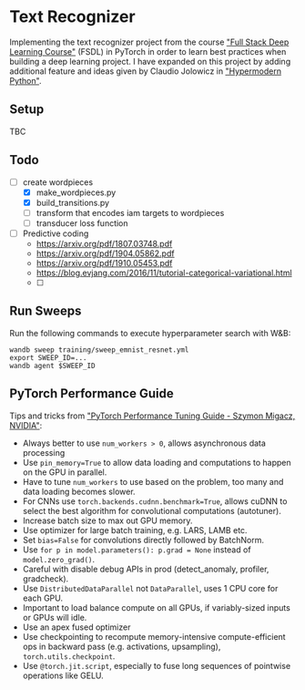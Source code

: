 # Text Recognizer
Implementing the text recognizer project from the course ["Full Stack Deep Learning Course"](https://fullstackdeeplearning.com/march2019) (FSDL) in PyTorch in order to learn best practices when building a deep learning project. I have expanded on this project by adding additional feature and ideas given by Claudio Jolowicz in ["Hypermodern Python"](https://cjolowicz.github.io/posts/hypermodern-python-01-setup/).


## Setup

TBC





## Todo
- [ ] create wordpieces
  - [x] make_wordpieces.py
  - [x] build_transitions.py
  - [ ] transform that encodes iam targets to wordpieces
  - [ ] transducer loss function
- [ ] Predictive coding
  - https://arxiv.org/pdf/1807.03748.pdf
  - https://arxiv.org/pdf/1904.05862.pdf
  - https://arxiv.org/pdf/1910.05453.pdf
  - https://blog.evjang.com/2016/11/tutorial-categorical-variational.html
  - [ ]

## Run Sweeps
 Run the following commands to execute hyperparameter search with W&B:

```
wandb sweep training/sweep_emnist_resnet.yml
export SWEEP_ID=...
wandb agent $SWEEP_ID

```

## PyTorch Performance Guide
Tips and tricks from ["PyTorch Performance Tuning Guide - Szymon Migacz, NVIDIA"](https://www.youtube.com/watch?v=9mS1fIYj1So&t=125s):

* Always better to use `num_workers > 0`, allows asynchronous data processing
* Use `pin_memory=True` to allow data loading and computations to happen on the GPU in parallel.
* Have to tune `num_workers` to use based on the problem, too many and data loading becomes slower.
* For CNNs use `torch.backends.cudnn.benchmark=True`, allows cuDNN to select the best algorithm for convolutional computations (autotuner).
* Increase batch size to max out GPU memory.
* Use optimizer for large batch training, e.g. LARS, LAMB etc.
* Set `bias=False` for convolutions directly followed by BatchNorm.
* Use `for p in model.parameters(): p.grad = None` instead of `model.zero_grad()`.
* Careful with disable debug APIs in prod (detect_anomaly, profiler, gradcheck).
* Use `DistributedDataParallel` not `DataParallel`, uses 1 CPU core for each GPU.
* Important to load balance compute on all GPUs, if variably-sized inputs or GPUs will idle.
* Use an apex fused optimizer
* Use checkpointing to recompute memory-intensive compute-efficient ops in backward pass (e.g. activations, upsampling), `torch.utils.checkpoint`.
* Use `@torch.jit.script`, especially to fuse long sequences of pointwise operations like GELU.
